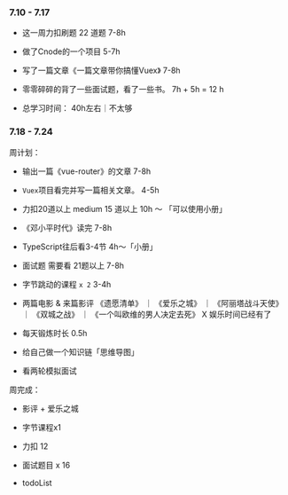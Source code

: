 ### 7.10 - 7.17

+ 这一周力扣刷题 22 道题 7-8h

+ 做了Cnode的一个项目 5-7h

+ 写了一篇文章《一篇文章带你搞懂Vuex》 7-8h

+ 零零碎碎的背了一些面试题，看了一些书。 7h + 5h = 12 h

+ 总学习时间： 40h左右｜不太够

### 7.18 - 7.24

周计划： 

+ 输出一篇《vue-router》的文章 7-8h

+ `Vuex`项目看完并写一篇相关文章。 4-5h

+ 力扣20道以上 medium 15 道以上 10h ～ 「可以使用小册」

+ 《邓小平时代》读完 7-8h

+ TypeScript往后看3-4节 4h～「小册」

+ 面试题 需要看 21题以上 7-8h

+ 字节跳动的课程 `x 2` 3-4h

+ 两篇电影 & 来篇影评 《遗愿清单》 ｜ 《爱乐之城》 ｜ 《阿丽塔战斗天使》 ｜ 《双城之战》 ｜ 《一个叫欧维的男人决定去死》 X 娱乐时间已经有了

+ 每天锻炼时长 0.5h

+ 给自己做一个知识链「思维导图」

+ 看两轮模拟面试

周完成：

+ 影评 + 爱乐之城

+ 字节课程x1

+ 力扣 12

+ 面试题目 x 16

+ todoList